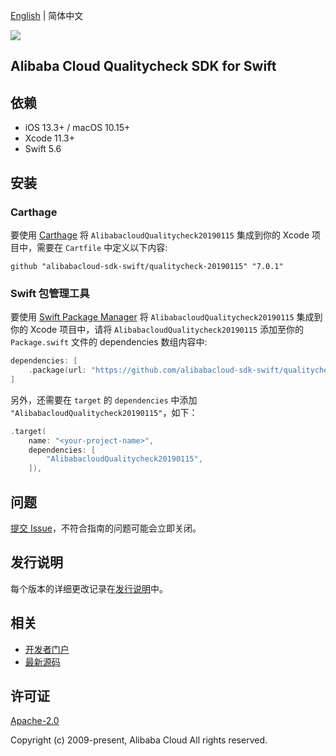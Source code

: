 [English](README.md) | 简体中文

![](https://aliyunsdk-pages.alicdn.com/icons/AlibabaCloud.svg)

## Alibaba Cloud Qualitycheck SDK for Swift

## 依赖

- iOS 13.3+ / macOS 10.15+
- Xcode 11.3+
- Swift 5.6

## 安装

### Carthage

要使用 [Carthage](https://github.com/Carthage/Carthage) 将 `AlibabacloudQualitycheck20190115` 集成到你的 Xcode 项目中，需要在 `Cartfile` 中定义以下内容:

```ogdl
github "alibabacloud-sdk-swift/qualitycheck-20190115" "7.0.1"
```

### Swift 包管理工具

要使用 [Swift Package Manager](https://swift.org/package-manager/) 将 `AlibabacloudQualitycheck20190115` 集成到你的 Xcode 项目中，请将 `AlibabacloudQualitycheck20190115` 添加至你的 `Package.swift` 文件的 dependencies 数组内容中:

```swift
dependencies: [
    .package(url: "https://github.com/alibabacloud-sdk-swift/qualitycheck-20190115.git", from: "7.0.1")
]
```

另外，还需要在 `target` 的 `dependencies` 中添加 `"AlibabacloudQualitycheck20190115"`，如下：

```swift
.target(
    name: "<your-project-name>",
    dependencies: [
        "AlibabacloudQualitycheck20190115",
    ]),
```

## 问题

[提交 Issue](https://github.com/alibabacloud-sdk-swift/qualitycheck-20190115/issues/new)，不符合指南的问题可能会立即关闭。

## 发行说明

每个版本的详细更改记录在[发行说明](./ChangeLog.txt)中。

## 相关

* [开发者门户](https://next.api.aliyun.com/home)
* [最新源码](https://github.com/alibabacloud-sdk-swift/qualitycheck-20190115)

## 许可证

[Apache-2.0](http://www.apache.org/licenses/LICENSE-2.0)

Copyright (c) 2009-present, Alibaba Cloud All rights reserved.
